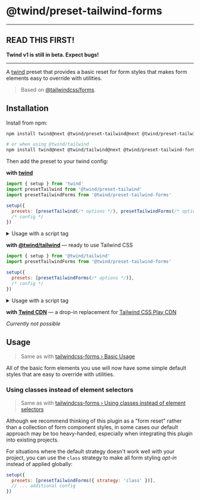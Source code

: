 # @twind/preset-tailwind-forms

---

## READ THIS FIRST!

**Twind v1 is still in beta. Expect bugs!**

---

A [twind](https://www.npmjs.com/package/twind) preset that provides a basic reset for form styles that makes form elements easy to override with utilities.

> Based on [@tailwindcss/forms](https://github.com/tailwindlabs/tailwindcss-forms).

## Installation

Install from npm:

```sh
npm install twind@next @twind/preset-tailwind@next @twind/preset-tailwind-forms@next

# or when using @twind/tailwind
npm install twind@next @twind/tailwind@next @twind/preset-tailwind-forms@next
```

Then add the preset to your twind config:

**with [twind](https://www.npmjs.com/package/twind)**

```js
import { setup } from 'twind'
import presetTailwind from '@twind/preset-tailwind'
import presetTailwindForms from '@twind/preset-tailwind-forms'

setup({
  presets: [presetTailwind(/* options */), presetTailwindForms(/* options */)],
  /* config */
})
```

<details><summary>Usage with a script tag</summary>

```html
<head>
  <script
    src="https://cdn.jsdelivr.net/combine/npm/twind@next,npm/@twind/preset-tailwind@next,npm/@twind/preset-tailwind-forms@next"
    crossorigin
  ></script>
  <script>
    twind.setup({
      presets: [twind.presetTailwind(/* options */), twind.presetTailwindForms(/* options */)],
      /* config */
    })
  </script>
</head>
```

</details>

**with [@twind/tailwind](https://www.npmjs.com/package/@twind/tailwind)** — ready to use Tailwind CSS

```js
import { setup } from '@twind/tailwind'
import presetTailwindForms from '@twind/preset-tailwind-forms'

setup({
  presets: [presetTailwindForms(/* options */)],
  /* config */
})
```

<details><summary>Usage with a script tag</summary>

```html
<head>
  <script
    src="https://cdn.jsdelivr.net/combine/npm/twind@next,npm/@twind/tailwind@next,npm/@twind/preset-tailwind-forms@next"
    crossorigin
  ></script>
  <script>
    twind.setup({
      presets: [twind.presetTailwindForms(/* options */)],
      /* config */
    })
  </script>
</head>
```

</details>

**with [Twind CDN](https://www.npmjs.com/package/@twind/cdn)** — a drop-in replacement for [Tailwind CSS Play CDN](https://tailwindcss.com/docs/installation/play-cdn)

_Currently not possible_

## Usage

> Same as with [tailwindcss-forms › Basic Usage](https://github.com/tailwindlabs/tailwindcss-forms#basic-usage)

All of the basic form elements you use will now have some simple default styles that are easy to override with utilities.

### Using classes instead of element selectors

> Same as with [tailwindcss-forms › Using classes instead of element selectors](https://github.com/tailwindlabs/tailwindcss-forms#using-classes-instead-of-element-selectors)

Although we recommend thinking of this plugin as a "form reset" rather than a collection of form component styles, in some cases our default approach may be too heavy-handed, especially when integrating this plugin into existing projects.

For situations where the default strategy doesn't work well with your project, you can use the `class` strategy to make all form styling _opt-in_ instead of applied globally:

```js
setup({
  presets: [presetTailwindForms({ strategy: 'class' })],
  // ... additional config
})
```
